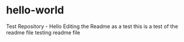# hello-world
Test Repository - Hello
Editing the Readme as a test
this is a test of the readme file
testing readme file
